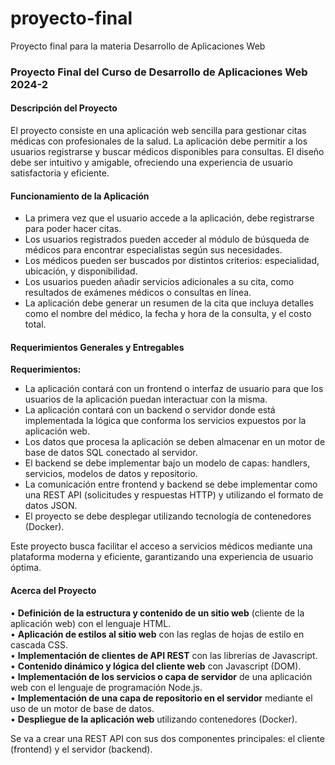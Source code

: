 # proyecto-final
Proyecto final para la materia Desarrollo de Aplicaciones Web

### Proyecto Final del Curso de Desarrollo de Aplicaciones Web 2024-2

#### Descripción del Proyecto
El proyecto consiste en una aplicación web sencilla para gestionar citas médicas con profesionales de la salud. La aplicación debe permitir a los usuarios registrarse y buscar médicos disponibles para consultas. El diseño debe ser intuitivo y amigable, ofreciendo una experiencia de usuario satisfactoria y eficiente.

#### Funcionamiento de la Aplicación
- La primera vez que el usuario accede a la aplicación, debe registrarse para poder hacer citas.
- Los usuarios registrados pueden acceder al módulo de búsqueda de médicos para encontrar especialistas según sus necesidades.
- Los médicos pueden ser buscados por distintos criterios: especialidad, ubicación, y disponibilidad.
- Los usuarios pueden añadir servicios adicionales a su cita, como resultados de exámenes médicos o consultas en línea.
- La aplicación debe generar un resumen de la cita que incluya detalles como el nombre del médico, la fecha y hora de la consulta, y el costo total.

#### Requerimientos Generales y Entregables
**Requerimientos:**
- La aplicación contará con un frontend o interfaz de usuario para que los usuarios de la aplicación puedan interactuar con la misma.
- La aplicación contará con un backend o servidor donde está implementada la lógica que conforma los servicios expuestos por la aplicación web.
- Los datos que procesa la aplicación se deben almacenar en un motor de base de datos SQL conectado al servidor.
- El backend se debe implementar bajo un modelo de capas: handlers, servicios, modelos de datos y repositorio.
- La comunicación entre frontend y backend se debe implementar como una REST API (solicitudes y respuestas HTTP) y utilizando el formato de datos JSON.
- El proyecto se debe desplegar utilizando tecnología de contenedores (Docker).  

Este proyecto busca facilitar el acceso a servicios médicos mediante una plataforma moderna y eficiente, garantizando una experiencia de usuario óptima.

#### Acerca del Proyecto
• **Definición de la estructura y contenido de un sitio web** (cliente de la aplicación web) con el lenguaje HTML.  
• **Aplicación de estilos al sitio web** con las reglas de hojas de estilo en cascada CSS.  
• **Implementación de clientes de API REST** con las librerías de Javascript.  
• **Contenido dinámico y lógica del cliente web** con Javascript (DOM).  
• **Implementación de los servicios o capa de servidor** de una aplicación web con el lenguaje de programación Node.js.  
• **Implementación de una capa de repositorio en el servidor** mediante el uso de un motor de base de datos.  
• **Despliegue de la aplicación web** utilizando contenedores (Docker).  

Se va a crear una REST API con sus dos componentes principales: el cliente (frontend) y el servidor (backend).
